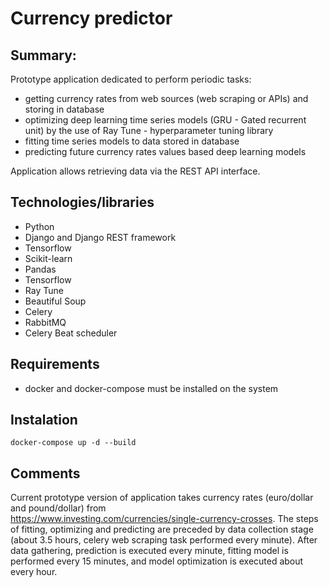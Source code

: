 # Currency predictor

## Summary:
Prototype application dedicated to perform periodic tasks:
- getting currency rates from web sources (web scraping or APIs) and storing in database
- optimizing deep learning time series models (GRU - Gated recurrent unit) by the use of
Ray Tune - hyperparameter tuning library
- fitting time series models to data stored in database
- predicting future currency rates values based deep learning models

Application allows retrieving data via the REST API interface. 

## Technologies/libraries
* Python
* Django and Django REST framework
* Tensorflow
* Scikit-learn
* Pandas
* Tensorflow
* Ray Tune
* Beautiful Soup
* Celery
* RabbitMQ
* Celery Beat scheduler

## Requirements
* docker and docker-compose must be installed on the system

## Instalation

```
docker-compose up -d --build
```

## Comments
Current prototype version of application takes currency rates 
(euro/dollar and pound/dollar) from  
https://www.investing.com/currencies/single-currency-crosses.
The steps of fitting, optimizing and predicting are preceded by
data collection stage (about 3.5 hours, celery web scraping task 
performed every minute). After data gathering, prediction is
executed every minute, fitting model is performed every 15 minutes,
and model optimization is executed about every hour. 




